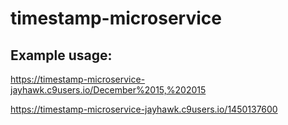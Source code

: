# timestamp-microservice

## Example usage:

https://timestamp-microservice-jayhawk.c9users.io/December%2015,%202015

https://timestamp-microservice-jayhawk.c9users.io/1450137600
